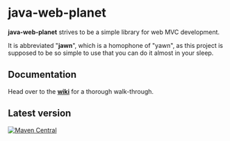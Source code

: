 # java-web-planet

**java-web-planet** strives to be a simple library for web MVC development. 

It is abbreviated "**jawn**", which is a homophone of "yawn", as this project is supposed to be so simple to use
that you can do it almost in your sleep.

## Documentation
Head over to the **[wiki](https://github.com/MTDdk/jawn/wiki)** for a thorough walk-through.

## Latest version
[![Maven Central](https://maven-badges.herokuapp.com/maven-central/net.javapla.jawn/jawn-core/badge.svg)](https://maven-badges.herokuapp.com/maven-central/net.javapla.jawn/jawn-core)
